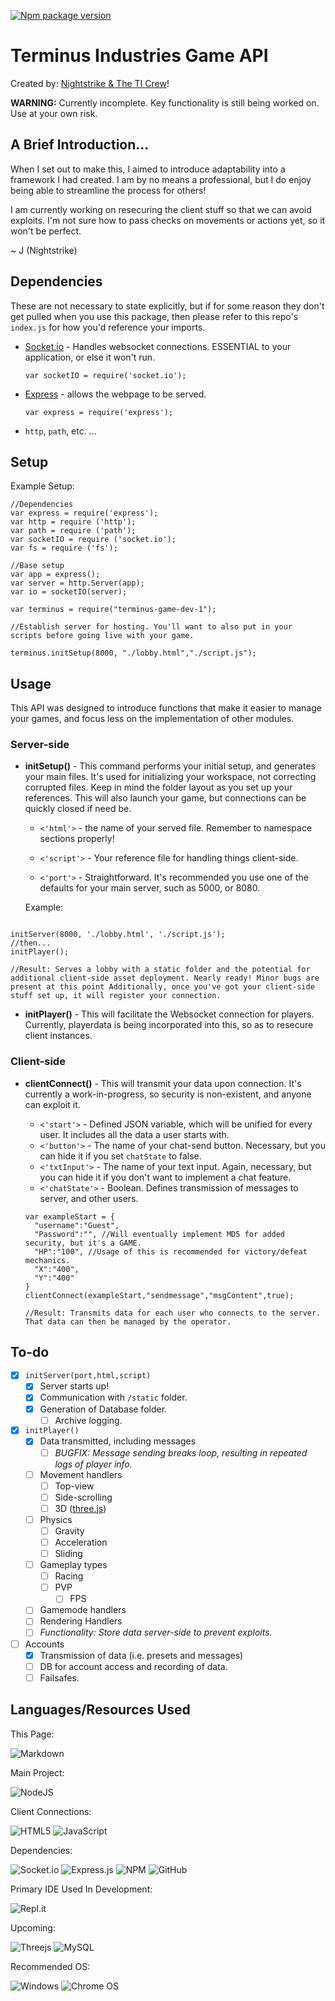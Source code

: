 [![Npm package version](https://badgen.net/npm/v/express)](https://npmjs.com/package/express)

# Terminus Industries Game API
Created by: [Nightstrike & The TI Crew](https://www.nightstrike.wixsite.com/terminus-industries)!

**WARNING:** Currently incomplete. Key functionality is still being worked on. Use at your own risk.
## A Brief Introduction...
When I set out to make this, I aimed to introduce adaptability into a framework I had created. I am by no means a professional, but I do enjoy being able to streamline the process for others!

I am currently working on resecuring the client stuff so that we can avoid exploits. I'm not sure how to pass checks on movements or actions yet, so it won't be perfect.

~ J (Nightstrike)

## Dependencies

These are not necessary to state explicitly, but if for some reason they don't get pulled when you use this package, then please refer to this repo's `index.js` for how you'd reference your imports.

* [Socket.io](https://socket.io) - Handles websocket connections. ESSENTIAL to your application, or else it won't run.
  ```node
  var socketIO = require('socket.io');
  ```
* [Express](https://expressjs.com/) - allows the webpage to be served.
  ```node
  var express = require('express');
  ```
* `http`, `path`, etc. ...

## Setup



Example Setup:
```node
//Dependencies
var express = require('express');
var http = require ('http');
var path = require ('path');
var socketIO = require ('socket.io');
var fs = require ('fs');

//Base setup
var app = express();
var server = http.Server(app);
var io = socketIO(server);

var terminus = require("terminus-game-dev-1");

//Establish server for hosting. You'll want to also put in your scripts before going live with your game.

terminus.initSetup(8000, "./lobby.html","./script.js");

```

## Usage
This API was designed to introduce functions that make it easier to manage your games, and focus less on the implementation of other modules. 

### Server-side

* **initSetup()** - This command performs your initial setup, and generates your main files. It's used for initializing your workspace, not correcting corrupted files. Keep in mind the folder layout as you set up your references. This will also launch your game, but connections can be quickly closed if need be.
 
  * `<'html'>` - the name of your served file. Remember to namespace sections properly!

  * `<'script'>` - Your reference file for handling things client-side.

  * `<'port'>` - Straightforward. It's recommended you use one of the defaults for your main server, such as 5000, or 8080.



  Example:
```node 

initServer(8000, './lobby.html', './script.js');
//then...
initPlayer();

//Result: Serves a lobby with a static folder and the potential for additional client-side asset deployment. Nearly ready! Minor bugs are present at this point Additionally, once you've got your client-side stuff set up, it will register your connection.

```

* **initPlayer()** - This will facilitate the Websocket connection for players. Currently, playerdata is being incorporated into this, so as to resecure client instances.

### Client-side

* **clientConnect()** - This will transmit your data upon connection. It's currently a work-in-progress, so security is non-existent, and anyone can exploit it.
  * `<'start'>` - Defined JSON variable, which will be unified for every user. It includes all the data a user starts with.
  * `<'button'>` - The name of your chat-send button. Necessary, but you can hide it if you set `chatState` to false.
  * `<'txtInput'>` - The name of your text input. Again, necessary, but you can hide it if you don't want to implement a chat feature.
  * `<'chatState'>` - Boolean. Defines transmission of messages to server, and other users.

  ```node
  var exampleStart = {
    "username":"Guest",
    "Password":"", //Will eventually implement MD5 for added security, but it's a GAME. 
    "HP":"100", //Usage of this is recommended for victory/defeat mechanics.
    "X":"400",
    "Y":"400"
  }
  clientConnect(exampleStart,"sendmessage","msgContent",true);

  //Result: Transmits data for each user who connects to the server. That data can then be managed by the operator.

  ```


## To-do
* [X] `initServer(port,html,script)`
  * [X] Server starts up!
  * [X] Communication with `/static` folder.
  * [X] Generation of Database folder.
    * [ ] Archive logging.
* [X] `initPlayer()`
  * [X] Data transmitted, including messages
    * [ ] *BUGFIX: Message sending breaks loop, resulting in repeated logs of player info.*
  * [ ] Movement handlers
    * [ ] Top-view
    * [ ] Side-scrolling
    * [ ] 3D ([three.js](https://threejs.org))
  * [ ] Physics
    * [ ] Gravity
    * [ ] Acceleration
    * [ ] Sliding
  * [ ] Gameplay types
    * [ ] Racing
    * [ ] PVP
      * [ ] FPS
  * [ ] Gamemode handlers
  * [ ] Rendering Handlers
  * [ ] *Functionality: Store data server-side to prevent exploits.*
* [ ] Accounts
  * [X] Transmission of data (i.e. presets and messages)
  * [ ] DB for account access and recording of data.
  * [ ] Failsafes.

## Languages/Resources Used
This Page:

![Markdown](https://img.shields.io/badge/markdown-%23000000.svg?style=for-the-badge&logo=markdown&logoColor=white)

Main Project:

![NodeJS](https://img.shields.io/badge/node.js-6DA55F?style=for-the-badge&logo=node.js&logoColor=white)

Client Connections:

![HTML5](https://img.shields.io/badge/html5-%23E34F26.svg?style=for-the-badge&logo=html5&logoColor=white)
![JavaScript](https://img.shields.io/badge/javascript-%23323330.svg?style=for-the-badge&logo=javascript&logoColor=%23F7DF1E)

Dependencies:

![Socket.io](https://img.shields.io/badge/Socket.io-black?style=for-the-badge&logo=socket.io&badgeColor=010101)
![Express.js](https://img.shields.io/badge/express.js-%23404d59.svg?style=for-the-badge&logo=express&logoColor=%2361DAFB)
![NPM](https://img.shields.io/badge/NPM-%23000000.svg?style=for-the-badge&logo=npm&logoColor=white)
![GitHub](https://img.shields.io/badge/github-%23121011.svg?style=for-the-badge&logo=github&logoColor=white)

Primary IDE Used In Development:

![Repl.it](https://img.shields.io/badge/Repl.it-%230D101E.svg?style=for-the-badge&logo=replit&logoColor=white)

Upcoming:

![Threejs](https://img.shields.io/badge/threejs-black?style=for-the-badge&logo=three.js&logoColor=white)
![MySQL](https://img.shields.io/badge/mysql-%2300f.svg?style=for-the-badge&logo=mysql&logoColor=white)

Recommended OS:

![Windows](https://img.shields.io/badge/Windows-0078D6?style=for-the-badge&logo=windows&logoColor=white)
![Chrome OS](https://img.shields.io/badge/chrome%20os-3d89fc?style=for-the-badge&logo=google%20chrome&logoColor=white)
